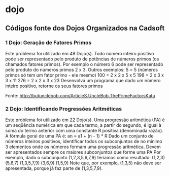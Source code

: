 dojo
====

## Códigos fonte dos Dojos Organizados na Cadsoft

### 1 Dojo: Geração de Fatores Primos

Este problema foi utilizado em 49 Dojo(s).
Todo número inteiro positivo pode ser representado pelo produto de potências de números primos (os chamados fatores primos).
Por exemplo o número 6 pode ser representado pelo produto do números primos 2 x 3.
Outros exemplos:
5 = 5 (números primos só tem um fator primo - ele mesmo)
100 = 2 x 2 x 5 x 5
198 = 2 x 3 x 3 x 11
276 = 2 x 2 x 3 x 23
Desenvolva um programa que dado um número inteiro positivo, retorne os seus fatores primos
 
Fonte: http://butunclebob.com/ArticleS.UncleBob.ThePrimeFactorsKata


### 2 Dojo: Identificando Progressões Aritméticas

Este problema foi utilizado em 22 Dojo(s).
Uma progressão aritmética (PA) é um seqüência numérica em que cada termo, a partir do segundo, é igual à soma do termo anterior com uma constante R positiva (denominada razão).
A fórmula geral de uma PA é:
an = a1 + (n - 1) * R
Dado um conjunto de números inteiros positivos, identificar todos os subconjuntos de no mínimo 3 elementos onde os números formam uma progressão aritmética.
Devem ser apresentados sempre os maiores subconjuntos que forme uma PA
Por exemplo, dado o subconjunto (1,2,3,5,6,7,9) teríamos como resultado:
(1,2,3)
(5,6,7)
(1,3,5,7,9)
(3,6,9)
(1,5,9)
Note que, por exemplo, (1,3,5) não deve ser apresentada, porque já faz parte de (1,3,5,7,9).